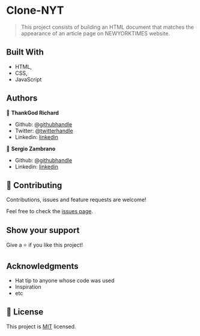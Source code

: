 # Clone-NYT

> This project consists of building an HTML document that matches the appearance of an article page on NEWYORKTIMES website.

## Built With

- HTML,
- CSS,
- JavaScript


## Authors

👤 **ThankGod Richard**

- Github: [@githubhandle](https://github.com/thankgodr)
- Twitter: [@twitterhandle](https://twitter.com/thankgodrichard)
- Linkedin: [linkedin](https://linkedin.com/in/thankgodr)

👤 **Sergio Zambrano**

- Github: [@githubhandle](https://github.com/sergiomauz)
- Linkedin: [linkedin](https://linkedin.com/in/sergiomauz)

## 🤝 Contributing

Contributions, issues and feature requests are welcome!

Feel free to check the [issues page](issues/).

## Show your support

Give a ⭐️ if you like this project!

## Acknowledgments

- Hat tip to anyone whose code was used
- Inspiration
- etc

## 📝 License

This project is [MIT](lic.url) licensed.
